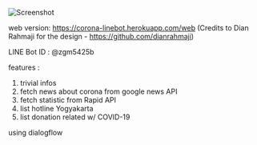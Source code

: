 ![Screenshot](https://web.whatsapp.com/73ab4e32-bde9-4c25-9693-c7f8748a862e)


web version: https://corona-linebot.herokuapp.com/web (Credits to Dian Rahmaji for the design - https://github.com/dianrahmaji)

LINE Bot ID : @zgm5425b

features :
1. trivial infos
2. fetch news about corona from google news API
3. fetch statistic from Rapid API
4. list hotline Yogyakarta
5. list donation related w/ COVID-19

using dialogflow
